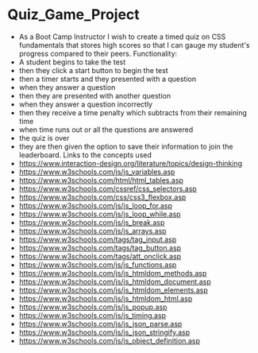 # Quiz_Game_Project

- As a Boot Camp Instructor
I wish to create a timed quiz on CSS fundamentals that stores high scores
so that I can gauge my student's progress compared to their peers.
Functionality:
- A student begins to take the test
- then they click a start button to begin the test
- then a timer starts and they presented with a question
- when they answer a question
- then they are presented with another question
- when they answer a question incorrectly
- then they receive a time penalty which subtracts from their remaining time
- when time runs out or all the questions are answered
- the quiz is over
- they are then given the option to save their information to join the leaderboard.
Links to the concepts used
- https://www.interaction-design.org/literature/topics/design-thinking
- https://www.w3schools.com/js/js_variables.asp
- https://www.w3schools.com/html/html_tables.asp
- https://www.w3schools.com/cssref/css_selectors.asp
- https://www.w3schools.com/css/css3_flexbox.asp
- https://www.w3schools.com/js/js_loop_for.asp
- https://www.w3schools.com/js/js_loop_while.asp
- https://www.w3schools.com/js/js_break.asp
- https://www.w3schools.com/js/js_arrays.asp
- https://www.w3schools.com/tags/tag_input.asp
- https://www.w3schools.com/tags/tag_button.asp
- https://www.w3schools.com/tags/att_onclick.asp
- https://www.w3schools.com/js/js_functions.asp
- https://www.w3schools.com/js/js_htmldom_methods.asp
- https://www.w3schools.com/js/js_htmldom_document.asp
- https://www.w3schools.com/js/js_htmldom_elements.asp
- https://www.w3schools.com/js/js_htmldom_html.asp
- https://www.w3schools.com/js/js_popup.asp
- https://www.w3schools.com/js/js_timing.asp
- https://www.w3schools.com/js/js_json_parse.asp
- https://www.w3schools.com/js/js_json_stringify.asp
- https://www.w3schools.com/js/js_object_definition.asp
